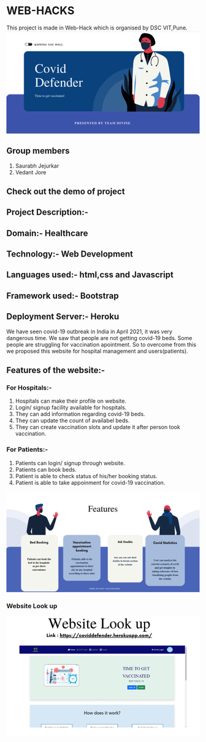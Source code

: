 # WEB-HACKS
This project is made in Web-Hack which is organised by DSC VIT,Pune.
<img src="public/image/Covid1.png" alt=""/>

## Group members
1. Saurabh Jejurkar
2. Vedant Jore

## Check out the demo of project
[]()

## Project Description:-
## Domain:- Healthcare
## Technology:- Web Development
## Languages used:- html,css and Javascript
## Framework used:- Bootstrap
## Deployment Server:- Heroku
We have seen covid-19 outbreak in India in April 2021, it was very dangerous time. We saw that people are not getting covid-19 beds. Some people are struggling for vaccination apointment. So to overcome from this we proposed this website for hospital management and users(patients).

## Features of the website:-
### For Hospitals:-
1. Hospitals can make their profile on website.
2. Login/ signup facility available for hospitals.
3. They can add information regarding covid-19 beds.
4. They can update the count of availabel beds.
5. They can create vaccination slots and update it after person took vaccination.

### For Patients:-
1. Patients can login/ signup through website.
2. Patients can book beds.
3. Patient is able to check status of his/her booking status.
4. Patient is able to take appoinment for covid-19 vaccination.

<img src="public/image/covid3.png" alt=""/>

### Website Look up
<img src="public/image/covid4.png" alt=""/>
